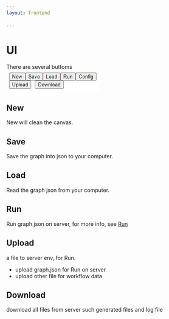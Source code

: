 ```yaml
---
layout: frontend

---
```



# UI

There are several buttoms  
![](./images/button.webp)

## New

New will clean the canvas.

## Save

Save the graph into json to your computer.

## Load
Read the graph json from your computer.

## Run
Run graph.json on server, for more info, see [Run](./Run)

## Upload 
a file to server env, for Run.
* upload graph.json for Run on server
* upload other file for workflow data

## Download
download all files from server such generated files and log file